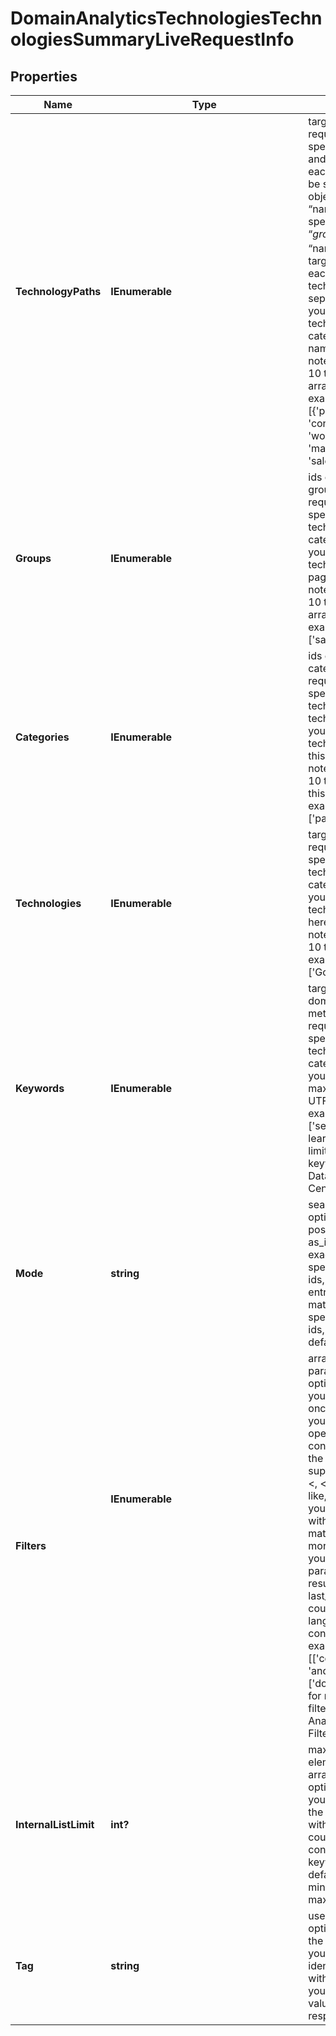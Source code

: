 # DomainAnalyticsTechnologiesTechnologiesSummaryLiveRequestInfo


## Properties

| Name | Type | Description | Notes |
|------------ | ------------- | ------------- | -------------|
**TechnologyPaths** | **IEnumerable<string>** | target technology paths<br>required field if you don’t specify groups, technologies and categories<br>each technology path should be specified as a separate object containing “path” and “name”, where “path” is specified as “$group_id.$category_id” and “name” – as the name of the target technology;<br>each object with a technology path should be separated with a comma<br>you can find the full list of technology group ids, category ids and technology names on this page<br>note: you can specify up to 10 technology paths in this array<br>example:<br>[{'path': 'content.cms','name': 'wordpress'}, {'path': 'marketing.crm','name': 'salesforce'}] |[optional]|
**Groups** | **IEnumerable<string>** | ids of the target technology groups<br>required field if you don’t specify technologies, technology_paths, categories, or keywords<br>you can find the full list of technology group ids on this page<br>note: you can specify up to 10 technology groups in this array<br>example:<br>['sales', 'marketing'] |[optional]|
**Categories** | **IEnumerable<string>** | ids of the target technology categories<br>required field if you don’t specify groups, technology_paths, technologies, or keywords<br>you can find the full list of technology category ids on this page<br>note: you can specify up to 10 technology categories in this array<br>example:<br>['payment_processors','crm'] |[optional]|
**Technologies** | **IEnumerable<string>** | target technologies<br>required field if you don’t specify groups, technology_paths, categories, or keywords<br>you can find the full list of technologies you can specify here on this page<br>note: you can specify up to 10 technologies in this array<br>example:<br>['Google Pay','Salesforce'] |[optional]|
**Keywords** | **IEnumerable<string>** | target keywords in the domain’s title, description or meta keywords<br>required field if you don’t specify groups, technology_paths, categories, or technologies<br>you can specify the maximum of 10 keywords;<br>UTF-8 encoding;<br>example:<br>['seo','software']<br>learn more about rules and limitations of keyword and keywords fields in DataForSEO APIs in this Help Center article |[optional]|
**Mode** | **string** | search mode<br>optional field<br>possible search mode types:<br>as_is – search for results exactly matching the specified group ids, category ids, or technology names<br>entry – search for results matching a part of the specified group ids, category ids, or technology names<br>default value: as_is |[optional]|
**Filters** | **IEnumerable<object>** | array of results filtering parameters<br>optional field<br>you can add several filters at once (8 filters maximum)<br>you should set a logical operator and, or between the conditions<br>the following operators are supported:<br><, <=, >, >=, =, <>, in, not_in, like,not_like<br>you can use the % operator with like and not_like to match any string of zero or more characters<br>you can use the following parameters to filter the results: domain_rank, last_visited, country_iso_code, language_code, content_language_code<br>example:<br>[['country_iso_code','=','US'],<br>'and',<br>['domain_rank','>',800]]<br>for more information about filters, please refer to Domain Analytics Technologies API – Filters |[optional]|
**InternalListLimit** | **int?** | maximum number of elements within internal arrays<br>optional field<br>you can use this field to limit the number of elements within the following arrays:<br>countries, languages, content_languages, keywords<br>default value: 10<br>minimum value: 1<br>maximum value: 10000 |[optional]|
**Tag** | **string** | user-defined task identifier<br>optional field<br>the character limit is 255<br>you can use this parameter to identify the task and match it with the result<br>you will find the specified tag value in the data object of the response |[optional]|